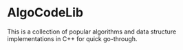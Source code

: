 # AlgoCodeLib

This is a collection of popular algorithms and data structure implementations in C++ for quick go-through.
